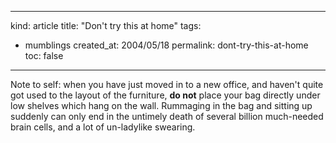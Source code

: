 -----
kind: article
title: "Don't try this at home"
tags:
- mumblings
created_at: 2004/05/18
permalink: dont-try-this-at-home
toc: false
-----

<p>Note to self: when you have just moved in to a new office, and haven't quite got used to the layout of the furniture, <strong>do not</strong> place your bag directly under low shelves which hang on the wall. Rummaging in the bag and sitting up suddenly can only end in the untimely death of several billion much-needed brain cells, and a lot of un-ladylike swearing.</p>


